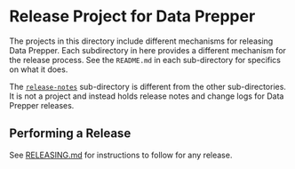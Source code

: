 # Release Project for Data Prepper

The projects in this directory include different mechanisms for releasing Data Prepper. Each subdirectory in here provides a different
mechanism for the release process. See the `README.md` in each sub-directory for specifics on what it does.

The [`release-notes`](release-notes) sub-directory is different from the other sub-directories.
It is not a project and instead holds release notes and change logs for Data Prepper releases.

## Performing a Release

See [RELEASING.md](../RELEASING.md) for instructions to follow for any release.

